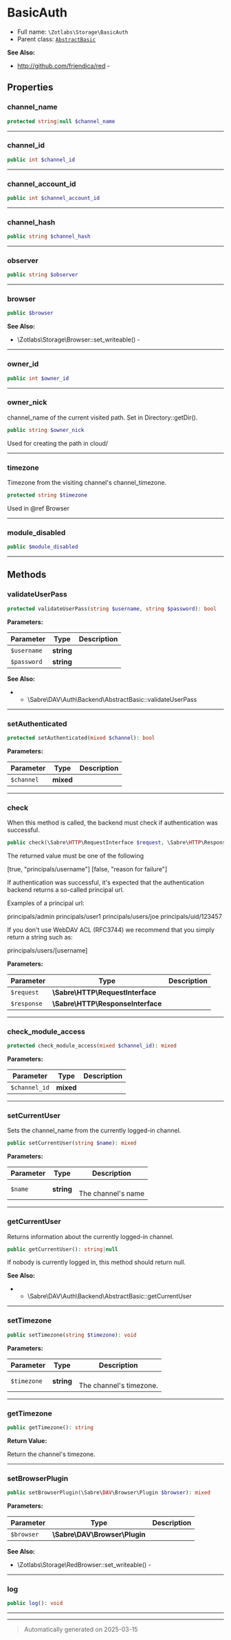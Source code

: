 
# BasicAuth





* Full name: `\Zotlabs\Storage\BasicAuth`
* Parent class: [`AbstractBasic`](../../Sabre/DAV/Auth/Backend/AbstractBasic.md)

**See Also:**

* http://github.com/friendica/red - 



## Properties


### channel_name



```php
protected string|null $channel_name
```






***

### channel_id



```php
public int $channel_id
```






***

### channel_account_id



```php
public int $channel_account_id
```






***

### channel_hash



```php
public string $channel_hash
```






***

### observer



```php
public string $observer
```






***

### browser



```php
public $browser
```





**See Also:**

* \Zotlabs\Storage\Browser::set_writeable() - 

***

### owner_id



```php
public int $owner_id
```






***

### owner_nick

channel_name of the current visited path. Set in Directory::getDir().

```php
public string $owner_nick
```

Used for creating the path in cloud/




***

### timezone

Timezone from the visiting channel's channel_timezone.

```php
protected string $timezone
```

Used in @ref Browser




***

### module_disabled



```php
public $module_disabled
```






***

## Methods


### validateUserPass



```php
protected validateUserPass(string $username, string $password): bool
```








**Parameters:**

| Parameter | Type | Description |
|-----------|------|-------------|
| `$username` | **string** |  |
| `$password` | **string** |  |





**See Also:**

*  - \\Sabre\\DAV\\Auth\\Backend\\AbstractBasic::validateUserPass

***

### setAuthenticated



```php
protected setAuthenticated(mixed $channel): bool
```








**Parameters:**

| Parameter | Type | Description |
|-----------|------|-------------|
| `$channel` | **mixed** |  |





***

### check

When this method is called, the backend must check if authentication was
successful.

```php
public check(\Sabre\HTTP\RequestInterface $request, \Sabre\HTTP\ResponseInterface $response): array
```

The returned value must be one of the following

[true, "principals/username"]
[false, "reason for failure"]

If authentication was successful, it's expected that the authentication
backend returns a so-called principal url.

Examples of a principal url:

principals/admin
principals/user1
principals/users/joe
principals/uid/123457

If you don't use WebDAV ACL (RFC3744) we recommend that you simply
return a string such as:

principals/users/[username]






**Parameters:**

| Parameter | Type | Description |
|-----------|------|-------------|
| `$request` | **\Sabre\HTTP\RequestInterface** |  |
| `$response` | **\Sabre\HTTP\ResponseInterface** |  |





***

### check_module_access



```php
protected check_module_access(mixed $channel_id): mixed
```








**Parameters:**

| Parameter | Type | Description |
|-----------|------|-------------|
| `$channel_id` | **mixed** |  |





***

### setCurrentUser

Sets the channel_name from the currently logged-in channel.

```php
public setCurrentUser(string $name): mixed
```








**Parameters:**

| Parameter | Type | Description |
|-----------|------|-------------|
| `$name` | **string** | <br />The channel&#039;s name |





***

### getCurrentUser

Returns information about the currently logged-in channel.

```php
public getCurrentUser(): string|null
```

If nobody is currently logged in, this method should return null.










**See Also:**

*  - \\Sabre\\DAV\\Auth\\Backend\\AbstractBasic::getCurrentUser

***

### setTimezone



```php
public setTimezone(string $timezone): void
```








**Parameters:**

| Parameter | Type | Description |
|-----------|------|-------------|
| `$timezone` | **string** | <br />The channel&#039;s timezone. |





***

### getTimezone



```php
public getTimezone(): string
```









**Return Value:**


Return the channel's timezone.




***

### setBrowserPlugin



```php
public setBrowserPlugin(\Sabre\DAV\Browser\Plugin $browser): mixed
```








**Parameters:**

| Parameter | Type | Description |
|-----------|------|-------------|
| `$browser` | **\Sabre\DAV\Browser\Plugin** |  |





**See Also:**

* \Zotlabs\Storage\RedBrowser::set_writeable() - 

***

### log



```php
public log(): void
```












***


***
> Automatically generated on 2025-03-15
